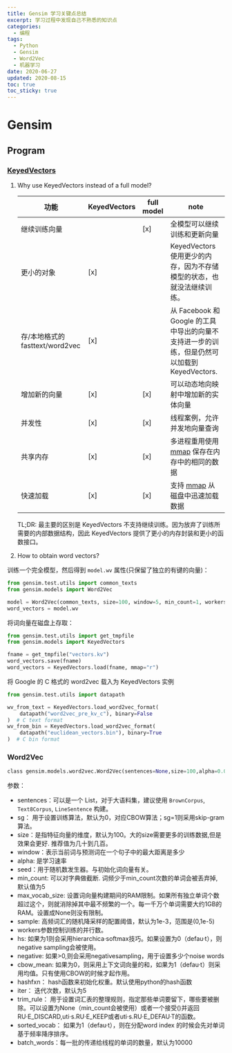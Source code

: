 ```yaml
---
title: Gensim 学习关键点总结
excerpt: 学习过程中发现自己不熟悉的知识点
categories:
  - 编程
tags:
  - Python
  - Gensim
  - Word2Vec
  - 机器学习
date: 2020-06-27
updated: 2020-08-15
toc: true
toc_sticky: true
---
```


# Gensim

## Program

### [KeyedVectors](https://radimrehurek.com/gensim/models/keyedvectors.html#why-use-keyedvectors-instead-of-a-full-model)

1. Why use KeyedVectors instead of a full model?

    | 功能                       | KeyedVectors | full model | note                                                            |
    | ------------------------ | ------------ | ---------- | --------------------------------------------------------------- |
    | 继续训练向量                   |              | [x]        | 全模型可以继续训练和更新向量                                                  |
    | 更小的对象                    | [x]          |            | KeyedVectors 使用更少的内存，因为不存储模型的状态，也就没法继续训练。                       |
    | 存/本地格式的fasttext/word2vec | [x]          |            | 从 Facebook 和 Google 的工具中导出的向量不支持进一步的训练，但是仍然可以加载到 KeyedVectors.  |
    | 增加新的向量                   | [x]          | [x]        | 可以动态地向映射中增加新的实体向量                                               |
    | 并发性                      | [x]          | [x]        | 线程案例，允许并发地向量查询                                                  |
    | 共享内存                     | [x]          | [x]        | 多进程重用使用 [mmap](https://en.wikipedia.org/wiki/Mmap) 保存在内存中的相同的数据 |
    | 快速加载                     | [x]          | [x]        | 支持 [mmap](https://en.wikipedia.org/wiki/Mmap) 从磁盘中迅速加载数据        |

    TL;DR: 最主要的区别是 KeyedVectors 不支持继续训练。因为放弃了训练所需要的内部数据结构，因此 KeyedVectors 提供了更小的内存封装和更小的函数接口。

1. How to obtain word vectors?

训练一个完全模型，然后得到 `model.wv` 属性(只保留了独立的有键的向量)：

```python
from gensim.test.utils import common_texts
from gensim.models import Word2Vec

model = Word2Vec(common_texts, size=100, window=5, min_count=1, workers=4)
word_vectors = model.wv
```

将词向量在磁盘上存取：

```python
from gensim.test.utils import get_tmpfile
from gensim.models import KeyedVectors

fname = get_tmpfile("vectors.kv")
word_vectors.save(fname)
word_vectors = KeyedVectors.load(fname, mmap="r")
```

将 Google 的 C 格式的 word2vec 载入为 KeyedVectors 实例

```python
from gensim.test.utils import datapath

wv_from_text = KeyedVectors.load_word2vec_format(
    datapath("word2vec_pre_kv_c"), binary=False
)  # C text format
wv_from_bin = KeyedVectors.load_word2vec_format(
    datapath("euclidean_vectors.bin"), binary=True
)  # C bin format
```

### Word2Vec

```python
class gensim.models.word2vec.Word2Vec(sentences=None,size=100,alpha=0.025,window=5,min_count=5, max_vocab_size=None, sample=0.001,seed=1, workers=3,min_alpha=0.0001, sg=0, hs=0, negative=5, cbow_mean=1,hashfxn=<built-in function hash>,iter=5,null_word=0,trim_rule=None, sorted_vocab=1, batch_words=10000)
```

参数：

- sentences：可以是一个 List，对于大语料集，建议使用 `BrownCorpus`, `Text8Corpus`, `LineSentence` 构建。
- sg： 用于设置训练算法，默认为0，对应CBOW算法；sg=1则采用skip-gram算法。
- size：是指特征向量的维度，默认为100。大的size需要更多的训练数据,但是效果会更好. 推荐值为几十到几百。
- window：表示当前词与预测词在一个句子中的最大距离是多少
- alpha: 是学习速率
- seed：用于随机数发生器。与初始化词向量有关。
- min_count: 可以对字典做截断. 词频少于min_count次数的单词会被丢弃掉, 默认值为5
- max_vocab_size: 设置词向量构建期间的RAM限制。如果所有独立单词个数超过这个，则就消除掉其中最不频繁的一个。每一千万个单词需要大约1GB的RAM。设置成None则没有限制。
- sample: 高频词汇的随机降采样的配置阈值，默认为1e-3，范围是(0,1e-5)
- workers参数控制训练的并行数。
- hs: 如果为1则会采用hierarchica·softmax技巧。如果设置为0（defau·t），则negative sampling会被使用。
- negative: 如果>0,则会采用negativesampling，用于设置多少个noise words
- cbow_mean: 如果为0，则采用上下文词向量的和，如果为1（defau·t）则采用均值。只有使用CBOW的时候才起作用。
- hashfxn： hash函数来初始化权重。默认使用python的hash函数
- iter： 迭代次数，默认为5
- trim_rule： 用于设置词汇表的整理规则，指定那些单词要留下，哪些要被删除。可以设置为None（min_count会被使用）或者一个接受()并返回RU·E_DISCARD,uti·s.RU·E_KEEP或者uti·s.RU·E_DEFAU·T的函数。
- sorted_vocab： 如果为1（defau·t），则在分配word index 的时候会先对单词基于频率降序排序。
- batch_words：每一批的传递给线程的单词的数量，默认为10000
